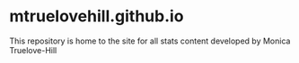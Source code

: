 # mtruelovehill.github.io
This repository is home to the site for all stats content developed by Monica Truelove-Hill
